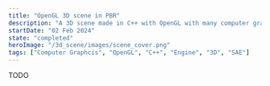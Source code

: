 ```yaml
---
title: "OpenGL 3D scene in PBR"
description: "A 3D scene made in C++ with OpenGL with many computer graphics techniques including PBR"
startDate: "02 Feb 2024"
state: "completed"
heroImage: "/3d_scene/images/scene_cover.png"
tags: ["Computer Graphcis", "OpenGL", "C++", "Engine", "3D", "SAE"]
---
```


TODO